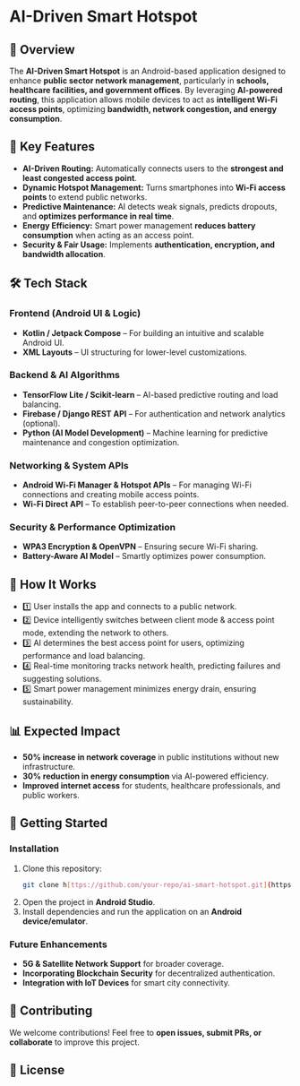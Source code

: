 # AI-Driven Smart Hotspot

## 📌 Overview
The **AI-Driven Smart Hotspot** is an Android-based application designed to enhance **public sector network management**, particularly in **schools, healthcare facilities, and government offices**. By leveraging **AI-powered routing**, this application allows mobile devices to act as **intelligent Wi-Fi access points**, optimizing **bandwidth, network congestion, and energy consumption**.

## 🚀 Key Features
- **AI-Driven Routing:** Automatically connects users to the **strongest and least congested access point**.
- **Dynamic Hotspot Management:** Turns smartphones into **Wi-Fi access points** to extend public networks.
- **Predictive Maintenance:** AI detects weak signals, predicts dropouts, and **optimizes performance in real time**.
- **Energy Efficiency:** Smart power management **reduces battery consumption** when acting as an access point.
- **Security & Fair Usage:** Implements **authentication, encryption, and bandwidth allocation**.





## 🛠 Tech Stack
### **Frontend (Android UI & Logic)**
- **Kotlin / Jetpack Compose** – For building an intuitive and scalable Android UI.
- **XML Layouts** – UI structuring for lower-level customizations.

### **Backend & AI Algorithms**
- **TensorFlow Lite / Scikit-learn** – AI-based predictive routing and load balancing.
- **Firebase / Django REST API** – For authentication and network analytics (optional).
- **Python (AI Model Development)** – Machine learning for predictive maintenance and congestion optimization.

### **Networking & System APIs**
- **Android Wi-Fi Manager & Hotspot APIs** – For managing Wi-Fi connections and creating mobile access points.
- **Wi-Fi Direct API** – To establish peer-to-peer connections when needed.

### **Security & Performance Optimization**
- **WPA3 Encryption & OpenVPN** – Ensuring secure Wi-Fi sharing.
- **Battery-Aware AI Model** – Smartly optimizes power consumption.

## 📌 How It Works
- 1️⃣ User installs the app and connects to a public network.
- 2️⃣ Device intelligently switches between client mode & access point mode, extending the network to others.
- 3️⃣ AI determines the best access point for users, optimizing performance and load balancing.
- 4️⃣ Real-time monitoring tracks network health, predicting failures and suggesting solutions.
- 5️⃣ Smart power management minimizes energy drain, ensuring sustainability.

## 📊 Expected Impact
- **50% increase in network coverage** in public institutions without new infrastructure.
- **30% reduction in energy consumption** via AI-powered efficiency.
- **Improved internet access** for students, healthcare professionals, and public workers.

## 🚀 Getting Started
### **Installation**
1. Clone this repository:
   ```bash
   git clone h[ttps://github.com/your-repo/ai-smart-hotspot.git](https://github.com/AIastralink/lablabhackathonv1.git)
   ```
2. Open the project in **Android Studio**.
3. Install dependencies and run the application on an **Android device/emulator**.

### **Future Enhancements**
- **5G & Satellite Network Support** for broader coverage.
- **Incorporating Blockchain Security** for decentralized authentication.
- **Integration with IoT Devices** for smart city connectivity.

## 🤝 Contributing
We welcome contributions! Feel free to **open issues, submit PRs, or collaborate** to improve this project.

## 📜 License

